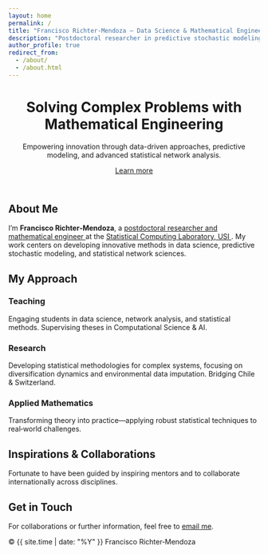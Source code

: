 ```yaml
---
layout: home
permalink: /
title: "Francisco Richter‑Mendoza – Data Science & Mathematical Engineering"
description: "Postdoctoral researcher in predictive stochastic modeling & statistical network sciences at USI."
author_profile: true
redirect_from:
  - /about/
  - /about.html
---
```


<header class="hero">
  <div class="hero__inner">
    <h1>Solving Complex Problems with Mathematical Engineering</h1>
    <p class="lead">
      Empowering innovation through data-driven approaches, predictive modeling, and advanced statistical network analysis.
    </p>
    <a href="#about" class="btn btn-primary">Learn more</a>
  </div>
</header>

<main id="about" class="container">
  <section class="introduction">
    <h2>About Me</h2>
    <p>
      I’m <strong>Francisco Richter‑Mendoza</strong>, a 
      <a href="/files/CV.pdf" target="_blank" rel="noopener">
        postdoctoral researcher and mathematical engineer
      </a> 
      at the 
      <a href="https://www.ci.inf.usi.ch/research/statslab/people/" target="_blank" rel="noopener">
        Statistical Computing Laboratory, USI
      </a>. My work centers on developing innovative methods in data science, predictive stochastic modeling, and statistical network sciences.
    </p>
  </section>

  <section class="pillars">
    <h2>My Approach</h2>
    <div class="grid">
      <div class="pillar">
        <h3>Teaching</h3>
        <p>Engaging students in data science, network analysis, and statistical methods. Supervising theses in Computational Science & AI.</p>
      </div>
      <div class="pillar">
        <h3>Research</h3>
        <p>Developing statistical methodologies for complex systems, focusing on diversification dynamics and environmental data imputation. Bridging Chile & Switzerland.</p>
      </div>
      <div class="pillar">
        <h3>Applied Mathematics</h3>
        <p>Transforming theory into practice—applying robust statistical techniques to real‑world challenges.</p>
      </div>
    </div>
  </section>

  <section class="collaborations">
    <h2>Inspirations & Collaborations</h2>
    <p>Fortunate to have been guided by inspiring mentors and to collaborate internationally across disciplines.</p>
  </section>

  <section class="contact">
    <h2>Get in Touch</h2>
    <p>For collaborations or further information, feel free to <a href="mailto:richtf@usi.ch">email me</a>.</p>
  </section>
</main>

<footer>
  <p>&copy; {{ site.time | date: "%Y" }} Francisco Richter‑Mendoza</p>
</footer>

<!-- decorative particle canvas -->
<div id="particle-canvas" role="presentation"></div>

